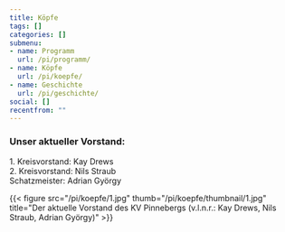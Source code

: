 ```yaml
---
title: Köpfe
tags: []
categories: []
submenu:
- name: Programm
  url: /pi/programm/
- name: Köpfe
  url: /pi/koepfe/
- name: Geschichte
  url: /pi/geschichte/
social: []
recentfrom: ""
---
```

### Unser aktueller Vorstand:

1\. Kreisvorstand: Kay Drews  
2\. Kreisvorstand: Nils Straub  
Schatzmeister: Adrian György

{{< figure src="/pi/koepfe/1.jpg" thumb="/pi/koepfe/thumbnail/1.jpg" title="Der aktuelle Vorstand des KV Pinnebergs (v.l.n.r.: Kay Drews, Nils Straub, Adrian György)" >}}